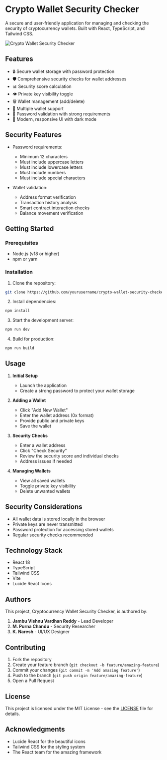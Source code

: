 # Crypto Wallet Security Checker

A secure and user-friendly application for managing and checking the security of cryptocurrency wallets. Built with React, TypeScript, and Tailwind CSS.

![Crypto Wallet Security Checker](https://images.unsplash.com/photo-1621504450181-5d356f61d307?q=80&w=2070&fit=crop)

## Features

- 🔒 Secure wallet storage with password protection
- 🛡️ Comprehensive security checks for wallet addresses
- 📊 Security score calculation
- 👁️ Private key visibility toggle
- 🗑️ Wallet management (add/delete)
- 💼 Multiple wallet support
- 🔐 Password validation with strong requirements
- 🎨 Modern, responsive UI with dark mode

## Security Features

- Password requirements:
  - Minimum 12 characters
  - Must include uppercase letters
  - Must include lowercase letters
  - Must include numbers
  - Must include special characters

- Wallet validation:
  - Address format verification
  - Transaction history analysis
  - Smart contract interaction checks
  - Balance movement verification

## Getting Started

### Prerequisites

- Node.js (v18 or higher)
- npm or yarn

### Installation

1. Clone the repository:
```bash
git clone https://github.com/yourusername/crypto-wallet-security-checker.git
```

2. Install dependencies:
```bash
npm install
```

3. Start the development server:
```bash
npm run dev
```

4. Build for production:
```bash
npm run build
```

## Usage

1. **Initial Setup**
   - Launch the application
   - Create a strong password to protect your wallet storage

2. **Adding a Wallet**
   - Click "Add New Wallet"
   - Enter the wallet address (0x format)
   - Provide public and private keys
   - Save the wallet

3. **Security Checks**
   - Enter a wallet address
   - Click "Check Security"
   - Review the security score and individual checks
   - Address issues if needed

4. **Managing Wallets**
   - View all saved wallets
   - Toggle private key visibility
   - Delete unwanted wallets

## Security Considerations

- All wallet data is stored locally in the browser
- Private keys are never transmitted
- Password protection for accessing stored wallets
- Regular security checks recommended

## Technology Stack

- React 18
- TypeScript
- Tailwind CSS
- Vite
- Lucide React Icons

## Authors

This project, Cryptocurrency Wallet Security Checker, is authored by:

1. **Jambu Vishnu Vardhan Reddy** - Lead Developer
2. **M. Purna Chandu** - Security Researcher
3. **K. Naresh** - UI/UX Designer

## Contributing

1. Fork the repository
2. Create your feature branch (`git checkout -b feature/amazing-feature`)
3. Commit your changes (`git commit -m 'Add amazing feature'`)
4. Push to the branch (`git push origin feature/amazing-feature`)
5. Open a Pull Request

## License

This project is licensed under the MIT License - see the [LICENSE](LICENSE) file for details.

## Acknowledgments

- Lucide React for the beautiful icons
- Tailwind CSS for the styling system
- The React team for the amazing framework